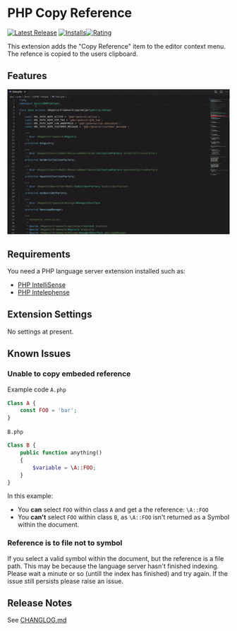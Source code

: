 # PHP Copy Reference
[![Latest Release](https://vsmarketplacebadge.apphb.com/version-short/MDOQ.phpcopyreference.svg)](https://marketplace.visualstudio.com/items?itemName=MDOQ.phpcopyreference)
[![Installs](https://vsmarketplacebadge.apphb.com/installs-short/MDOQ.phpcopyreference)](https://marketplace.visualstudio.com/items?itemName=MDOQ.phpcopyreference)[![Rating](https://vsmarketplacebadge.apphb.com/rating-short/MDOQ.phpcopyreference.svg)](https://marketplace.visualstudio.com/items?itemName=MDOQ.phpcopyreference#review-details)

This extension adds the "Copy Reference" item to the editor context menu.
The refence is copied to the users clipboard.

## Features
![Copy Reference](https://github.com/MDOQ-UK/vscode-extension-php-copy-reference/blob/main/assets/phpcopyreference.gif)

## Requirements

You need a PHP language server extension installed such as:
- [PHP IntelliSense](https://marketplace.visualstudio.com/items?itemName=felixfbecker.php-intellisense)
- [PHP Intelephense](https://marketplace.visualstudio.com/items?itemName=bmewburn.vscode-intelephense-client)

## Extension Settings
No settings at present.

## Known Issues

### Unable to copy embeded reference
Example code
`A.php`
```php
Class A {
    const FOO = 'bar';
}
```
`B.php`
```php
Class B {
    public function anything()
    {
        $variable = \A::FOO;
    }
}
```
In this example:
- You **can** select `FOO` within class `A` and get a the reference: `\A::FOO`
- You **can't** select `FOO` within class `B`, as `\A::FOO` isn't returned as a Symbol within the document.

### Reference is to file not to symbol
If you select a valid symbol within the document, but the reference is a file path. This may be because the language server hasn't finished indexing.
Please wait a minute or so (untill the index has finished) and try again.
If the issue still persists please raise an issue.

## Release Notes
See [CHANGLOG.md](/CHANGELOG.md)
